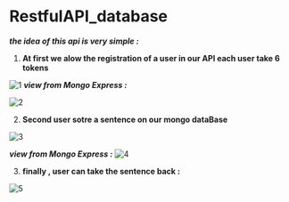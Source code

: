 # RestfulAPI_database
***the idea of this api is very simple  :*** 
1) **At first we alow the registration of a user in our API each user take 6 tokens**

![1](https://user-images.githubusercontent.com/102508387/219942019-bdfcee97-286c-4d70-be8c-94155d17b25e.png)
***view from Mongo Express :***

![2](https://user-images.githubusercontent.com/102508387/219942041-1e50f147-4f1d-424d-bf1f-0f1ad8f155d3.png)




2) **Second user sotre a sentence on our mongo dataBase**

![3](https://user-images.githubusercontent.com/102508387/219942095-feb46f73-eeb5-4958-a906-541e16738d5c.png)



***view from Mongo Express :***
![4](https://user-images.githubusercontent.com/102508387/219942111-10cfd0c9-5d38-47f0-b82d-8b0cc1661006.png)

3) **finally , user can take the sentence back :** 


![5](https://user-images.githubusercontent.com/102508387/219942141-b595161b-d042-42b6-ada1-3a936fa72353.png)

